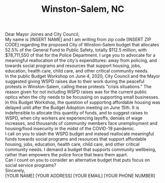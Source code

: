 ---
title: Winston-Salem, NC
permalink: "/winston-salem"
name: Letter to Mayor and City Council
city: Winston-Salem
state: NC
layout: email
recipients:
- mayorsoffice@cityofws.org
- info@cityofws.org
- john.larson@cityofws.org
- robertc@cityofws.org
- jeffm@cityofws.org
- danb@cityofws.org
- annettes@cityofws.org
- denisea@cityofws.org
- jamestjr@cityofws.org
- morticiap@cityofws.org
subject: Winston-Salem Resident for Defunding WSPD
body: |-
    Dear Mayor Joines and City Council,

    My name is [INSERT NAME] and I am writing from zip code [INSERT ZIP CODE] regarding the proposed City of Winston-Salem budget that allocates 52.5% of the General Fund to Public Safety, totally $112.5 million, with $78,711,550 of that for the Police Department. I urge you to advocate for a meaningful reallocation of the city's expenditures: away from policing, and towards social programs and resources that support housing, jobs, education, health care, child care, and other critical community needs.

    In the public Budget Workshop on June 4, 2020, City Council and the Mayor suggested giving WSPD raises due to their work during the peaceful protests in Winston-Salem, calling these protests "crisis situations." The reason given for not including WSPD raises was for the current public optics when the city needs to be focussing on supporting small businesses. In this Budget Workshop, the question of supporting affordable housing was delayed until after the Budget Adoption meeting on June 15th. It is indefensible to allocate this quantity of funds, and to suggest raises to WSPD, when city workers are experiencing layoffs, denials of wage increases, and thousands of community members face unemployment and housing/food insecurity in the midst of the COVID-19 pandemic.

    I call on you to slash the WSPD budget and instead reallocate meaningful funds towards social programs and resources that support affordable housing, jobs, education, health care, child care, and other critical community needs. I demand a budget that supports community wellbeing, rather than empowers the police force that tears them apart.

    Can I count on you to consider an alternative budget that puts focus on social service programs?

    Sincerely,

    [YOUR NAME]
    [YOUR ADDRESS]
    [YOUR EMAIL]
    [YOUR PHONE NUMBER]
---